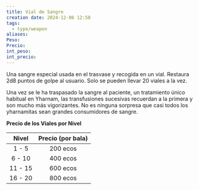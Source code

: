 ```yaml
---
title: Vial de Sangre
creation date: 2024-12-06 12:58
tags:
  - type/weapon
aliases: 
Peso: 
Precio: 
int_peso: 
int_precio:
---
```

Una sangre especial usada en el trasvase y recogida en un vial. Restaura 2d8 puntos de golpe al usuario. Solo se pueden llevar 20 viales a la vez.

Una vez se le ha traspasado la sangre al paciente, un tratamiento único habitual en Yharnam, las transfusiones sucesivas recuerdan a la primera y son mucho más vigorizantes. No es ninguna sorpresa que casi todos los yharnamitas sean grandes consumidores de sangre.  


**Precio de los Viales por Nivel**

|  Nivel  | Precio (por bala) |
| :-----: | :---------------: |
|  1 - 5  |     200 ecos      |
| 6 - 10  |     400 ecos      |
| 11 - 15 |     600 ecos      |
| 16 - 20 |     800 ecos      |
